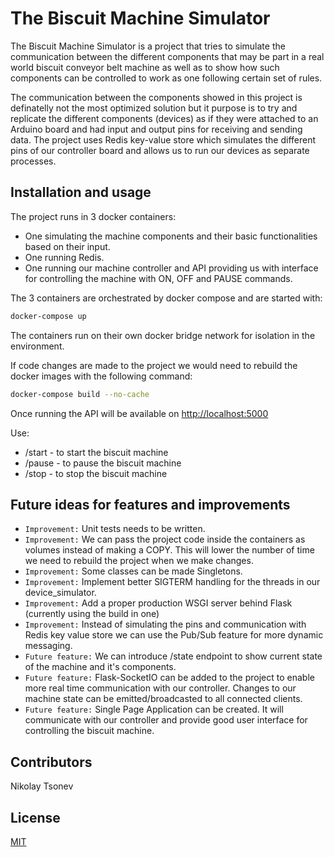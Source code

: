 # The Biscuit Machine Simulator

The Biscuit Machine Simulator is a project that tries to simulate the communication 
 between the different components that may be part in a real world biscuit 
conveyor belt machine as well as to show how such components can be controlled 
to work as one following certain set of rules. 

The communication between the components showed in this project 
is definatelly not the most optimized solution but it purpose is to try and replicate the different
components (devices) as if they were attached to an Arduino board and had input and output pins
for receiving and sending data. The project uses Redis key-value store 
which simulates the different pins of our controller board and allows us 
to run our devices as separate processes.

## Installation and usage

The project runs in 3 docker containers:
* One simulating the machine components and their basic functionalities based on their input.
* One running Redis.
* One running our machine controller and API providing us with interface for controlling the machine with ON, OFF and PAUSE commands.  

The 3 containers are orchestrated by docker compose and are started with:

```bash
docker-compose up
```

The containers run on their own docker bridge network for isolation in the environment.

If code changes are made to the project we would need to rebuild the docker images with the following command:

```bash
docker-compose build --no-cache
```

Once running the API will be available on [http://localhost:5000](http://localhost:5000)

Use: 
* /start - to start the biscuit machine
* /pause - to pause the biscuit machine
* /stop - to stop the biscuit machine

## Future ideas for features and improvements

* `Improvement:` Unit tests needs to be written.
* `Improvement:` We can pass the project code inside the containers as volumes instead of making a COPY. This will lower the number of time we need to rebuild the project when we make changes.
* `Improvement:` Some classes can be made Singletons.
* `Improvement:` Implement better SIGTERM handling for the threads in our device_simulator.
* `Improvement:` Add a proper production WSGI server behind Flask (currently using the build in one) 
* `Improvement:` Instead of simulating the pins and communication with Redis key value store we can use the Pub/Sub feature for more dynamic messaging.
* `Future feature:` We can introduce /state endpoint to show current state of the machine and it's components.
* `Future feature:` Flask-SocketIO can be added to the project to enable more real time communication with our controller. Changes to our machine state can be emitted/broadcasted to all connected clients.
* `Future feature:` Single Page Application can be created. It will communicate with our controller and provide good user interface for controlling the biscuit machine.


## Contributors
 Nikolay Tsonev

## License
[MIT](https://opensource.org/licenses/MIT)